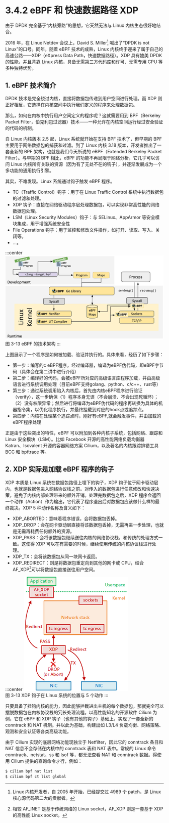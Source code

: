 # 3.4.2 eBPF 和 快速数据路径 XDP 

由于 DPDK 完全基于“内核旁路”的思想，它天然无法与 Linux 内核生态很好地结合。

2016 年，在 Linux Netdev 会议上，David S. Miller[^1] 喊出了“DPDK is not Linux”的口号。同年，随着 eBPF 技术的成熟，Linux 内核终于迎来了属于自己的高速公路——XDP（eXpress Data Path，快速数据路径）。XDP 具有媲美 DPDK 的性能，并且背靠 Linux 内核，具备无需第三方代码库和许可、无需专用 CPU 等多种独特优势。

## 1. eBPF 技术简介

DPDK 技术是完全绕过内核，直接将数据包传递到用户空间进行处理。而 XDP 则正好相反，它选择在内核空间中执行我们定义的程序来处理数据包。

那么，如何在内核中执行用户空间定义的程序呢？这就需要用到 BPF（Berkeley Packet Filter，伯克利包过滤器）技术——一种允许在内核空间运行经过安全验证的代码的机制。

自 Linux 内核版本 2.5 起，Linux 系统就开始在支持 BPF 技术了，但早期的 BPF 主要用于网络数据包的捕获和过滤。到了 Linux 内核 3.18 版本，开发者推出了一套全新的 BPF 架构，也就是我们今天所说的 eBPF（Extended Berkeley Packet Filter）。与早期的 BPF 相比，eBPF 的功能不再局限于网络分析，它几乎可以访问 Linux 内核所有关联的资源（因为有了无处不在的钩子），并逐渐发展成为一个多功能的通用执行引擎。


其实，不难发现。Linux 系统通过钩子触发 eBPF 程序。

- TC（Traffic Control）钩子：用于在 Linux Traffic Control 系统中执行数据包的过滤和处理。
- XDP 钩子：直接在网络驱动程序层处理数据包，可以实现非常高性能的网络数据包处理。
- LSM（Linux Security Modules）钩子：与 SELinux、AppArmor 等安全模块集成，用于增强系统安全性
- File Operations 钩子：用于监控和修改文件操作，如打开、读取、写入、关闭等。
- ...。

:::center
  ![](../assets/ebpf-go.webp)<br/>
 图 3-13 eBPF 的技术架构
:::

上图展示了一个程序是如何被加载、验证并执行的。具体来看，经历了如下步骤：
- 第一步：编写的c eBPF程序，经过编译器，编译为eBPF伪代码，即eBPF字节码（具体会在第二讲中进行介绍）
- 第二步：编译好的代码，会被eBPF所对应的高级语言库程序加载，并由高级语言进行系统调用处理（目前eBPF支持golang、python、c/c++、rust等）
- 第三步：通过系统调用陷入内核后，首先由内核eBPF程序进行验证（verify），这一步确保（1）程序本身无误（不会崩溃、不会出现死循环）；（2）没有权限异常；然后进行将编译为eBPF伪代码的程序再转换为具体的机器指令集，以优化程序执行，并最终挂载到对应的hook点或追踪点。
- 第四步：内核在处理某个追踪点时，刚好有eBPF,就会触发事件，并由加载的eBPF程序处理

正是由于这些突出的特性，eBPF 可以附加到各种内核子系统，包括网络、跟踪和 Linux 安全模块（LSM）。比如 Facebook 开源的高性能网络负载均衡器 Katran、Isovalent 开源的容器网络方案 Cilium，以及著名的内核跟踪排错工具 BCC 和 bpftrace 等。


## 2. XDP 实际是加载 eBPF 程序的钩子

XDP 本质是 Linux 系统在数据包路径上埋下的钩子，XDP 钩子位于网卡驱动层内，也就是数据包进入网络协议栈之前。对传入的数据包进行任意修改和快速决策，避免了内核内部处理带来的额外开销。处理完数据包之后，XDP 程序会返回一个动作（Action）作为输出，它代表了程序退出后对数据包应该做什么样的最终裁决。XDP 5 种动作名称及含义如下：

- XDP_ABORTED：意味着程序错误，会将数据包丢掉。
- XDP_DROP：会在网卡驱动层直接将该数据包丢掉，无需再进一步处理，也就是无需再耗费任何额外的资源。
- XDP_PASS：会将该数据包继续送往内核的网络协议栈，和传统的处理方式一致。这使得 XDP 可以在有需要的时候，继续使用传统的内核协议栈进行处理。
- XDP_TX：会将该数据包从同一块网卡返回。
- XDP_REDIRECT：则是将数据包重定向到其他的网卡或 CPU，结合 AF_XDP[^2]可以将数据包直接送往用户空间。

:::center
  ![](../assets/xdp.png)<br/>
 图 3-13 XDP 钩子在 Linux 系统的位置与 5 个动作
:::

只要具备了挂钩内核的能力，因此能够拦截进出主机的每个数据包，那就完全可以摆脱数据包在内核协议栈的冗长处理流程。以高性能知名的开源软件 Cilium 为例，它在 eBPF 和 XDP 钩子（也有其他的钩子）基础上，实现了一套全新的 conntrack 和 NAT 机制。并以此为基础，构建出如 L3/L4 负载均衡、网络策略、观测和安全认证等各类高级功能。

由于 Cilium 实现的底层网络功能现独立于 Netfilter，因此它的 conntrack 条目和 NAT 信息不会存储在内核中的 conntrack 表和 NAT 表中。常规的 Linux 命令 conntrack、netstat、ss 和 lsof 等，都无法查看 NAT 和 conntrack 数据。得使用 Cilium 提供的查询命令才行，例如：

```bash
$ cilium bpf nat list
$ cilium bpf ct list global
```


[^1]: Linux 内核开发者，自 2005 年开始，已经提交过 4989 个 patch，是 Linux 核心源代码第二大的贡献者。
[^2]: 相较 AF_INET 是基于传统网络的 Linux socket，AF_XDP 则是一套基于 XDP 的高性能 Linux socket。
